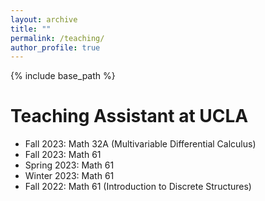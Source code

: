 ```yaml
---
layout: archive
title: ""
permalink: /teaching/
author_profile: true
---
```


{% include base_path %}

Teaching Assistant at UCLA
======
* Fall 2023: Math 32A (Multivariable Differential Calculus)
* Fall 2023: Math 61 
* Spring 2023: Math 61 
* Winter 2023: Math 61 
* Fall 2022: Math 61 (Introduction to Discrete Structures)

